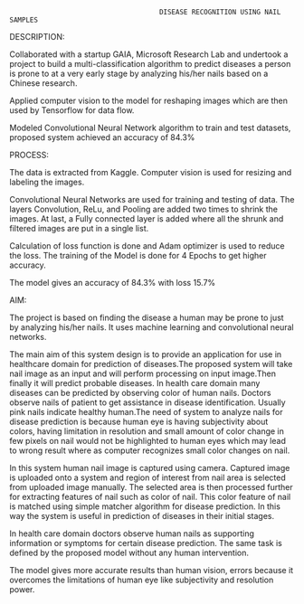                                          DISEASE RECOGNITION USING NAIL SAMPLES


DESCRIPTION:

Collaborated with a startup GAIA, Microsoft Research Lab and undertook a project to build a multi-classification algorithm to predict diseases a person is prone to at a very early stage by analyzing his/her nails based on a Chinese research.

Applied computer vision to the model for reshaping images which are then used by Tensorflow for data flow.

Modeled Convolutional Neural Network algorithm to train and test datasets, proposed system achieved an accuracy of 84.3%






PROCESS:

The data is extracted from Kaggle. Computer vision is used for resizing and labeling the images.

Convolutional Neural Networks are used for training and testing of data. The layers Convolution, ReLu, and Pooling are added two times to shrink the images. At last, a Fully connected layer is added where all the shrunk and filtered images are put in a single list.

Calculation of loss function is done and Adam optimizer is used to reduce the loss. The training of the Model is done for 4 Epochs to get higher accuracy.

The model gives an accuracy of 84.3% with loss 15.7%

AIM:

The project is based on finding the disease a human may be prone to just by analyzing his/her nails. It uses machine learning and convolutional neural networks.

The main aim of this system design is to provide an application for use in healthcare domain for prediction of diseases.The proposed system will take nail image as an input and will perform processing on input image.Then finally it will predict probable  diseases.
In health care domain many diseases can be predicted by observing color of human nails. Doctors observe nails of patient to get assistance in disease identification. Usually pink nails indicate healthy human.The need of system to analyze nails for disease prediction is because human eye is having subjectivity about colors, having limitation in resolution and small amount of color change in few pixels on nail would not be highlighted to human eyes which may lead to wrong result where as computer recognizes small color changes on nail. 

In this system human nail image is captured using camera. Captured image is uploaded onto a system and region of interest from nail area is selected from uploaded image manually. The selected area is then processed further for extracting features of nail such as color of nail. This color feature of nail is matched using simple matcher algorithm for disease prediction. In this way the system is useful in prediction of diseases in their initial stages. 

In health care domain doctors observe human nails as supporting information or symptoms for certain disease prediction. The same task is defined by the proposed model without  any human intervention. 

The model gives more accurate results than human vision, errors because it overcomes the limitations of human eye like subjectivity and resolution power.

